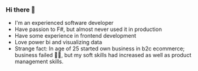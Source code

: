 ### Hi there 👋
- I'm an experienced software developer
- Have passion to F#, but almost never used it in production
- Have some experience in frontend development
- Love power bi and visualizing data
- Strange fact: In age of 25 started own business in b2c ecommerce; business failed 🤦‍♂️, but my soft skills had increased as well as product management skills. 

